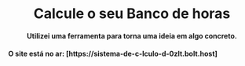 
<h1 align="center">Calcule o seu Banco de horas</h1>


<h4 align="center"> Utilizei uma ferramenta para torna uma ideia em algo concreto.</h4>
<h4> O site está no ar: [https://sistema-de-c-lculo-d-0zlt.bolt.host]</h4>
